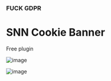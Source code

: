 ### FUCK GDPR 

# SNN Cookie Banner 

Free plugin

![image](https://github.com/user-attachments/assets/506284e2-84aa-4c89-b4d8-39173b56f3f9)

![image](https://github.com/user-attachments/assets/ebca70f6-9698-4931-99bc-bacc494803b7)



